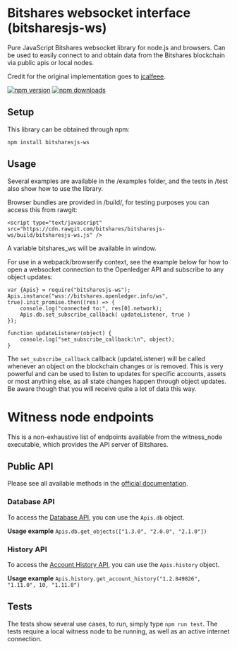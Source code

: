 # Bitshares websocket interface (bitsharesjs-ws)

Pure JavaScript Bitshares websocket library for node.js and browsers. Can be used to easily connect to and obtain data from the Bitshares blockchain via public apis or local nodes.

Credit for the original implementation goes to [jcalfeee](https://github.com/jcalfee).

[![npm version](https://img.shields.io/npm/v/bitsharesjs-ws.svg?style=flat-square)](https://www.npmjs.com/package/bitsharesjs-ws)
[![npm downloads](https://img.shields.io/npm/dm/bitsharesjs-ws.svg?style=flat-square)](https://www.npmjs.com/package/bitsharesjs-ws)


## Setup

This library can be obtained through npm:
```
npm install bitsharesjs-ws
```

## Usage

Several examples are available in the /examples folder, and the tests in /test also show how to use the library.

Browser bundles are provided in /build/, for testing purposes you can access this from rawgit:

```
<script type="text/javascript" src="https://cdn.rawgit.com/bitshares/bitsharesjs-ws/build/bitsharesjs-ws.js" />
```

A variable bitshares_ws will be available in window.

For use in a webpack/browserify context, see the example below for how to open a websocket connection to the Openledger API and subscribe to any object updates:

```
var {Apis} = require("bitsharesjs-ws");
Apis.instance("wss://bitshares.openledger.info/ws", true).init_promise.then((res) => {
    console.log("connected to:", res[0].network);
    Apis.db.set_subscribe_callback( updateListener, true )
});

function updateListener(object) {
    console.log("set_subscribe_callback:\n", object);
}
```
The `set_subscribe_callback` callback (updateListener) will be called whenever an object on the blockchain changes or is removed. This is very powerful and can be used to listen to updates for specific accounts, assets or most anything else, as all state changes happen through object updates. Be aware though that you will receive quite a lot of data this way.

# Witness node endpoints
This is a non-exhaustive list of endpoints available from the witness_node executable, which provides the API server of Bitshares.

## Public API 
Please see all available methods in the [official documentation](http://docs.bitshares.dev/en/master/api/blockchain_api.html).

### Database API

To access the [Database API](http://docs.bitshares.dev/en/master/api/blockchain_api/database.html), you can use the `Apis.db` object.

__Usage example__
`Apis.db.get_objects(["1.3.0", "2.0.0", "2.1.0"])`

### History API

To access the [Account History API](http://docs.bitshares.dev/en/master/api/blockchain_api/history.html), you can use the `Apis.history` object.

__Usage example__
`Apis.history.get_account_history("1.2.849826", "1.11.0", 10, "1.11.0")`

## Tests

The tests show several use cases, to run, simply type `npm run test`. The tests require a local witness node to be running, as well as an active internet connection.
